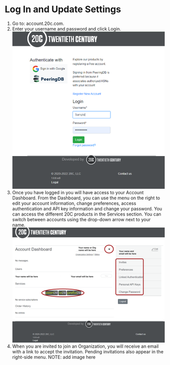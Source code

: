 # Log In and Update Settings
1. Go to: account.20c.com.
2. Enter your username and password and click Login.  
   ![](img/login-images/userpass.png) 
3. Once you have logged in you will have access to your Account Dashboard. From the Dashboard, you can use the menu on the right to edit your account information, change preferences, access authentication and API key information and change your password.
You can access the different 20C products in the Services section.
You can switch between accounts using the drop-down arrow next to your name. 
   ![](img/login-images/login2.png)
4. When you are invited to join an Organization, you will receive an email with a link to accept the invitation. Pending invitations also appear in the right-side menu. 
NOTE: add image here